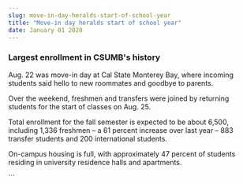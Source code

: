 ```yaml
---
slug: move-in-day-heralds-start-of-school-year
title: "Move-in day heralds start of school year"
date: January 01 2020
---
```


 
<h3>Largest enrollment in CSUMB's history</h3>
<p>
  Aug. 22 was move-in day at Cal State Monterey Bay, where incoming students
  said hello to new roommates and goodbye to parents.
</p>
<p>
  Over the weekend, freshmen and transfers were joined by returning students for
  the start of classes on Aug. 25.
</p>
<p>
  Total enrollment for the fall semester is expected to be about 6,500,
  including 1,336 freshmen – a 61 percent increase over last year – 883 transfer
  students and 200 international students.
</p>
<p>
  On-campus housing is full, with approximately 47 percent of students residing
  in university residence halls and apartments.
</p>
```

